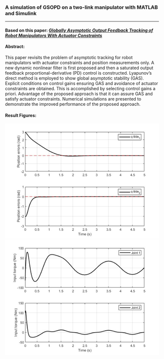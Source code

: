 ### A simulation of GSOPD on a two-link manipulator with MATLAB and Simulink
---
#### Based on this paper: *[Globally Asymptotic Output Feedback Tracking of Robot Manipulators With Actuator Constraints](https://doi.org/10.1016/j.ifacol.2020.12.2707)*

#### Abstract:
This paper revisits the problem of asymptotic tracking for robot manipulators with actuator constraints and position measurements only. A new dynamic nonlinear filter is first proposed and then a saturated output feedback proportional-derivative (PD) control is constructed. Lyapunov’s direct method is employed to show global asymptotic stability (GAS). Explicit conditions on control gains ensuring GAS and avoidance of actuator constraints are obtained. This is accomplished by selecting control gains a priori. Advantage of the proposed approach is that it can assure GAS and satisfy actuator constraints. Numerical simulations are presented to demonstrate the improved performance of the proposed approach.

#### Result Figures:
![alt text](https://github.com/AliiPmD/GSOPD_Simulation/blob/main/fig1.jpg "Position Tracking Error")
![alt text](https://github.com/AliiPmD/GSOPD_Simulation/blob/main/fig2.jpg "Requested inputs of GSOPD control")
